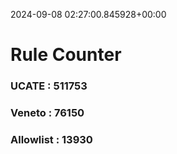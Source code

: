 2024-09-08 02:27:00.845928+00:00
# Rule Counter 
 ### UCATE : 511753

 ### Veneto : 76150

 ### Allowlist : 13930